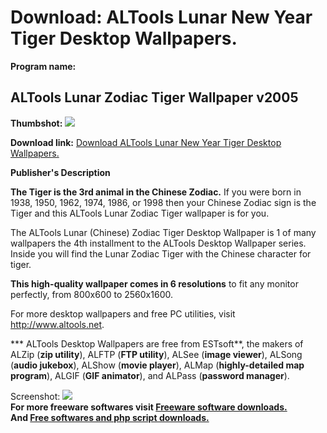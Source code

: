 # Download: ALTools Lunar New Year Tiger Desktop Wallpapers.

**Program name:**

## ALTools Lunar Zodiac Tiger Wallpaper v2005

  
**Thumbshot:** ![](http://www.freewarefiles.com/screenshot/ALTDTW_Tiger.jpg)   
  
**Download link:** [Download ALTools Lunar New Year Tiger Desktop Wallpapers.](http://freesoftwares.boysofts.com/ALTools-Lunar-Zodiac-Tiger-Wallpaper-V_program_12875.html)  
  


**Publisher's Description**  
  


**The Tiger is the 3rd animal in the Chinese Zodiac.** If you were born in 1938, 1950, 1962, 1974, 1986, or 1998 then your Chinese Zodiac sign is the Tiger and this ALTools Lunar Zodiac Tiger wallpaper is for you.

The ALTools Lunar (Chinese) Zodiac Tiger Desktop Wallpaper is 1 of many wallpapers the 4th installment to the ALTools Desktop Wallpaper series. Inside you will find the Lunar Zodiac Tiger with the Chinese character for tiger.

**This high-quality wallpaper comes in 6 resolutions** to fit any monitor perfectly, from 800x600 to 2560x1600.

For more desktop wallpapers and free PC utilities, visit <http://www.altools.net>.

*** ALTools Desktop Wallpapers are free from ESTsoft**, the makers of ALZip (**zip utility**), ALFTP (**FTP utility**), ALSee (**image viewer**), ALSong (**audio jukebox**), ALShow (**movie player**), ALMap (**highly-detailed map program**), ALGIF (**GIF animator**), and ALPass (**password manager**).   
  


  
  
Screenshot: ![](http://www.freewarefiles.com/screenshot/ALTDTW_Tiger.jpg)   
**For more freeware softwares visit [Freeware software downloads.](http://freesoftwares.boysofts.com/)**   
**And [Free softwares and php script downloads.](http://www.boysofts.com/)**
